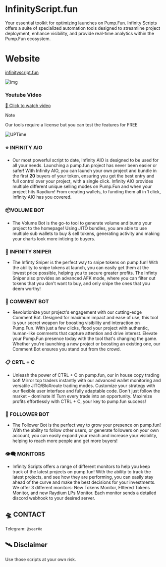 # InfinityScript.fun

Your essential toolkit for optimizing launches on Pump.Fun. Infinity Scripts offers a suite of specialized automation tools designed to streamline project deployment, enhance visibility, and provide real-time analytics within the Pump.Fun ecosystem.

# Website

[infinityscript.fun](https://infinityscript.fun/)

![img](https://i.imgur.com/yQBTX6n.png)

### Youtube Video

[🎥 Click to watch video ](https://www.youtube.com/watch?v=KlkdNNud5zs)


> [!NOTE]
> Our tools require a license but you can test the features for FREE

![UPTime](https://camo.githubusercontent.com/4a67ad96d71cca235a4393b2f3b79aabb0a3d42d555030632f1110e9eedde567/68747470733a2f2f696d672e736869656c64732e696f2f62616467652f757074696d652d3130302532352d627269676874677265656e)


### ⭐️ INFINITY AIO
- Our most powerful script to date, Infinity AIO is designed to be used for all your needs. Launching a pump.fun project has never been easier or safer! With Infinity AIO, you can launch your own project and bundle in the first **20** buyers of your token, ensuring you get the best entry and full control over your project, with a single click. Infinity AIO provides multiple different unique selling modes on Pump.Fun and when your project hits Raydium! From creating wallets, to funding them all in 1 click, Infinity AIO has you covered.

### 📦VOLUME BOT
- The Volume Bot is the go-to tool to generate volume and bump your project to the homepage! Using JITO bundles, you are able to use multiple sub wallets to buy & sell tokens, generating activity and making your charts look more inticing to buyers.

### 🎯 INFINITY SNIPER
- The Infinty Sniper is the perfect way to snipe tokens on pump.fun! With the ability to snipe tokens at launch, you can easily get them at the lowest price possible, helping you to secure greater profits. The Infinty Sniper also provides an advanced AFK mode, where you can filter out tokens that you don't want to buy, and only snipe the ones that you deem worthy!

### 📝 COMMENT BOT
- Revolutionize your project's engagement with our cutting-edge Comment Bot. Designed for maximum impact and ease of use, this tool is your secret weapon for boosting visibility and interaction on Pump.Fun. With just a few clicks, flood your project with authentic, human-like comments that capture attention and drive interest. Elevate your Pump.Fun presence today with the tool that's changing the game. Whether you're launching a new project or boosting an existing one, our Comment Bot ensures you stand out from the crowd.

### 📋 CRTL + C
- Unleash the power of CTRL + C on pump.fun, our in house copy trading bot! Mirror top traders instantly with our advanced wallet monitoring and versatile JITO/BloXroute trading modes. Customize your strategy with our flexible user interface and fully adaptable code. Don't just follow the market – dominate it! Turn every trade into an opportunity. Maximize profits effortlessly with CTRL + C, your key to pump.fun success!

### 👥 FOLLOWER BOT
- The Follower Bot is the perfect way to grow your presence on pump.fun! With the ability to follow other users, or generate followers on your own account, you can easily expand your reach and increase your visibility, helping to reach more people and get more buyers!

### 👁‍🗨 MONITORS
- Infinity Scripts offers a range of different monitors to help you keep track of the latest projects on pump.fun! With the ability to track the latest projects, and see how they are performing, you can easily stay ahead of the curve and make the best decisions for your investments. We offer 3 different monitors: New Tokens Monitor, FIltered Tokens Monitor, and new Raydium LPs Monitor. Each monitor sends a detailed discord webhook to your desired server.

## 🛸 CONTACT
Telegram: `@seer0o`

## 🛰 Disclaimer
Use those scripts at your own risk. 
